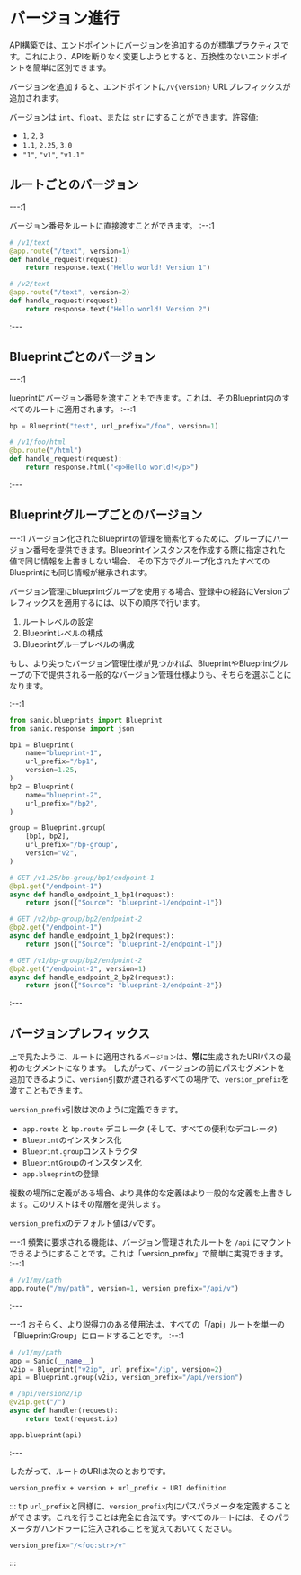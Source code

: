 # バージョン進行

API構築では、エンドポイントにバージョンを追加するのが標準プラクティスです。これにより、APIを断りなく変更しようとすると、互換性のないエンドポイントを簡単に区別できます。

バージョンを追加すると、エンドポイントに`/v{version}` URLプレフィックスが追加されます。

バージョンは `int`、`float`、または `str` にすることができます。許容値:

- `1`, `2`, `3`
- `1.1`, `2.25`, `3.0`
- `"1"`, `"v1"`, `"v1.1"`

## ルートごとのバージョン

---:1

バージョン番号をルートに直接渡すことができます。
:--:1
```python
# /v1/text
@app.route("/text", version=1)
def handle_request(request):
    return response.text("Hello world! Version 1")

# /v2/text
@app.route("/text", version=2)
def handle_request(request):
    return response.text("Hello world! Version 2")
```
:---

## Blueprintごとのバージョン

---:1

lueprintにバージョン番号を渡すこともできます。これは、そのBlueprint内のすべてのルートに適用されます。
:--:1
```python
bp = Blueprint("test", url_prefix="/foo", version=1)

# /v1/foo/html
@bp.route("/html")
def handle_request(request):
    return response.html("<p>Hello world!</p>")
```
:---

## Blueprintグループごとのバージョン

---:1
バージョン化されたBlueprintの管理を簡素化するために、グループにバージョン番号を提供できます。Blueprintインスタンスを作成する際に指定された値で同じ情報を上書きしない場合、 その下方でグループ化されたすべてのBlueprintにも同じ情報が継承されます。

バージョン管理にblueprintグループを使用する場合、登録中の経路にVersionプレフィックスを適用するには、以下の順序で行います。

1. ルートレベルの設定
2. Blueprintレベルの構成
3. Blueprintグループレベルの構成

もし、より尖ったバージョン管理仕様が見つかれば、BlueprintやBlueprintグループの下で提供される一般的なバージョン管理仕様よりも、そちらを選ぶことになります。

:--:1
```python
from sanic.blueprints import Blueprint
from sanic.response import json

bp1 = Blueprint(
    name="blueprint-1",
    url_prefix="/bp1",
    version=1.25,
)
bp2 = Blueprint(
    name="blueprint-2",
    url_prefix="/bp2",
)

group = Blueprint.group(
    [bp1, bp2],
    url_prefix="/bp-group",
    version="v2",
)

# GET /v1.25/bp-group/bp1/endpoint-1
@bp1.get("/endpoint-1")
async def handle_endpoint_1_bp1(request):
    return json({"Source": "blueprint-1/endpoint-1"})

# GET /v2/bp-group/bp2/endpoint-2
@bp2.get("/endpoint-1")
async def handle_endpoint_1_bp2(request):
    return json({"Source": "blueprint-2/endpoint-1"})

# GET /v1/bp-group/bp2/endpoint-2
@bp2.get("/endpoint-2", version=1)
async def handle_endpoint_2_bp2(request):
    return json({"Source": "blueprint-2/endpoint-2"})
```
:---

## バージョンプレフィックス

上で見たように、ルートに適用される`バージョン`は、**常に**生成されたURIパスの最初のセグメントになります。 したがって、バージョンの前にパスセグメントを追加できるように、`version`引数が渡されるすべての場所で、`version_prefix`を渡すこともできます。

`version_prefix`引数は次のように定義できます。

- `app.route` と `bp.route` デコレータ (そして、すべての便利なデコレータ)
- `Blueprint`のインスタンス化
- `Blueprint.group`コンストラクタ
- `BlueprintGroup`のインスタンス化
- `app.blueprint`の登録

複数の場所に定義がある場合、より具体的な定義はより一般的な定義を上書きします。このリストはその階層を提供します。

`version_prefix`のデフォルト値は`/v`です。

---:1
頻繁に要求される機能は、バージョン管理されたルートを `/api` にマウントできるようにすることです。これは「version_prefix」で簡単に実現できます。
:--:1
```python
# /v1/my/path
app.route("/my/path", version=1, version_prefix="/api/v")
```
:---

---:1
おそらく、より説得力のある使用法は、すべての「/api」ルートを単一の「BlueprintGroup」にロードすることです。
:--:1
```python
# /v1/my/path
app = Sanic(__name__)
v2ip = Blueprint("v2ip", url_prefix="/ip", version=2)
api = Blueprint.group(v2ip, version_prefix="/api/version")

# /api/version2/ip
@v2ip.get("/")
async def handler(request):
    return text(request.ip)

app.blueprint(api)
```
:---

したがって、ルートのURIは次のとおりです。

```
version_prefix + version + url_prefix + URI definition
```

::: tip
`url_prefix`と同様に、`version_prefix`内にパスパラメータを定義することができます。これを行うことは完全に合法です。すべてのルートには、そのパラメータがハンドラーに注入されることを覚えておいてください。

```python
version_prefix="/<foo:str>/v"
```
:::
